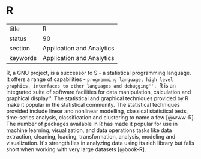 # R


|          |                           |
| -------- | ------------------------- |
| title    | R                         | 
| status   | 90                        |
| section  | Application and Analytics |
| keywords | Application and Analytics |



R, a GNU project, is a successor to S - a statistical programming
language. It offers a range of capabilities - ``programming language,
high level graphics, interfaces to other languages and
debugging''. ``R is an integrated suite of software facilities for
data manipulation, calculation and graphical display''. The
statistical and graphical techniques provided by R make it popular in
the statistical community. The statistical techniques provided include
linear and nonlinear modelling, classical statistical tests,
time-series analysis, classification and clustering to name a
few [@www-R]. The number of packages available in R has made it
popular for use in machine learning, visualization, and data
operations tasks like data extraction, cleaning, loading,
transformation, analysis, modeling and visualization. It's strength
lies in analyzing data using its rich library but falls short when
working with very large datasets [@book-R].
    
